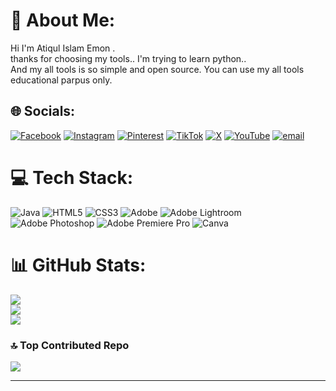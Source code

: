 # 💫 About Me:
Hi I'm Atiqul Islam Emon .<br>thanks for choosing my tools.. I'm trying to learn python..<br>And my all tools is so simple and open source. You can use my all tools educational parpus only.


## 🌐 Socials:
[![Facebook](https://img.shields.io/badge/Facebook-%231877F2.svg?logo=Facebook&logoColor=white)](https://facebook.com/atiqulislam8) [![Instagram](https://img.shields.io/badge/Instagram-%23E4405F.svg?logo=Instagram&logoColor=white)](https://instagram.com/atiqulislam_emon) [![Pinterest](https://img.shields.io/badge/Pinterest-%23E60023.svg?logo=Pinterest&logoColor=white)](https://pinterest.com/atiqulislamemon) [![TikTok](https://img.shields.io/badge/TikTok-%23000000.svg?logo=TikTok&logoColor=white)](https://tiktok.com/@atiqulislamemon) [![X](https://img.shields.io/badge/X-black.svg?logo=X&logoColor=white)](https://x.com/atiqul_islam0) [![YouTube](https://img.shields.io/badge/YouTube-%23FF0000.svg?logo=YouTube&logoColor=white)](https://youtube.com/@md.atiqulislamemon) [![email](https://img.shields.io/badge/Email-D14836?logo=gmail&logoColor=white)](mailto:atiqulislam.emon214@gmail.com) 

# 💻 Tech Stack:
![Java](https://img.shields.io/badge/java-%23ED8B00.svg?style=for-the-badge&logo=openjdk&logoColor=white) ![HTML5](https://img.shields.io/badge/html5-%23E34F26.svg?style=for-the-badge&logo=html5&logoColor=white) ![CSS3](https://img.shields.io/badge/css3-%231572B6.svg?style=for-the-badge&logo=css3&logoColor=white) ![Adobe](https://img.shields.io/badge/adobe-%23FF0000.svg?style=for-the-badge&logo=adobe&logoColor=white) ![Adobe Lightroom](https://img.shields.io/badge/Adobe%20Lightroom-31A8FF.svg?style=for-the-badge&logo=Adobe%20Lightroom&logoColor=white) ![Adobe Photoshop](https://img.shields.io/badge/adobe%20photoshop-%2331A8FF.svg?style=for-the-badge&logo=adobe%20photoshop&logoColor=white) ![Adobe Premiere Pro](https://img.shields.io/badge/Adobe%20Premiere%20Pro-9999FF.svg?style=for-the-badge&logo=Adobe%20Premiere%20Pro&logoColor=white) ![Canva](https://img.shields.io/badge/Canva-%2300C4CC.svg?style=for-the-badge&logo=Canva&logoColor=white)
# 📊 GitHub Stats:
![](https://github-readme-stats.vercel.app/api?username=atiqulislamemon&theme=dark&hide_border=false&include_all_commits=false&count_private=false)<br/>
![](https://nirzak-streak-stats.vercel.app/?user=atiqulislamemon&theme=dark&hide_border=false)<br/>
![](https://github-readme-stats.vercel.app/api/top-langs/?username=atiqulislamemon&theme=dark&hide_border=false&include_all_commits=false&count_private=false&layout=compact)

### 🔝 Top Contributed Repo
![](https://github-contributor-stats.vercel.app/api?username=atiqulislamemon&limit=5&theme=dark&combine_all_yearly_contributions=true)

---
